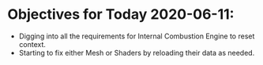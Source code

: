 # Objectives for Today 2020-06-11:

- Digging into all the requirements for Internal Combustion Engine to reset context.
- Starting to fix either Mesh or Shaders by reloading their data as needed.
